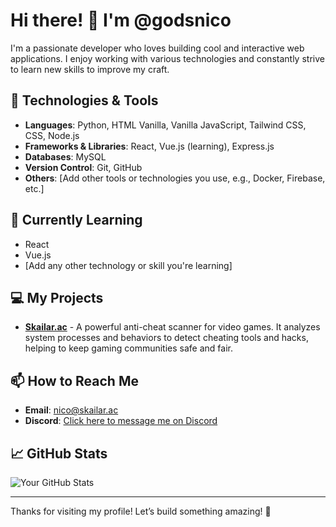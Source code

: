 # Hi there! 👋 I'm @godsnico

I'm a passionate developer who loves building cool and interactive web applications. I enjoy working with various technologies and constantly strive to learn new skills to improve my craft.

## 🚀 Technologies & Tools

- **Languages**: Python, HTML Vanilla, Vanilla JavaScript, Tailwind CSS, CSS, Node.js
- **Frameworks & Libraries**: React, Vue.js (learning), Express.js
- **Databases**: MySQL
- **Version Control**: Git, GitHub
- **Others**: [Add other tools or technologies you use, e.g., Docker, Firebase, etc.]

## 🌱 Currently Learning

- React
- Vue.js
- [Add any other technology or skill you're learning]

## 💻 My Projects

- **[Skailar.ac](https://github.com/godsnico/Skailar.ac)** - A powerful anti-cheat scanner for video games. It analyzes system processes and behaviors to detect cheating tools and hacks, helping to keep gaming communities safe and fair.

## 📫 How to Reach Me

- **Email**: [nico@skailar.ac](mailto:nico@skailar.ac)
- **Discord**: [Click here to message me on Discord](https://discord.com/users/1190130665413431356)

## 📈 GitHub Stats

![Your GitHub Stats](https://github-readme-stats.vercel.app/api?username=godsnico&show_icons=true&hide_title=true)

---

Thanks for visiting my profile! Let’s build something amazing! 🚀
